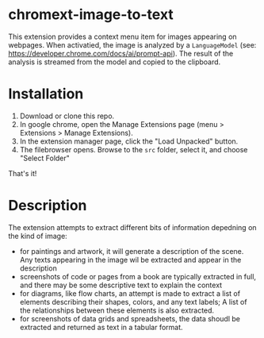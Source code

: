 # chromext-image-to-text
This extension provides a context menu item for images appearing on webpages. 
When activatied, the image is analyzed by a `LanguageModel` (see: https://developer.chrome.com/docs/ai/prompt-api).
The result of the analysis is streamed from the model and copied to the clipboard.


# Installation
1) Download or clone this repo.
2) In google chrome, open the Manage Extensions page (menu > Extensions > Manage Extensions).
3) In the extension manager page, click the "Load Unpacked" button.
4) The filebrowser opens. Browse to the `src` folder, select it, and choose "Select Folder"

That's it!

# Description
The extension attempts to extract different bits of information depedning on the kind of image:
- for paintings and artwork, it will generate a description of the scene. Any texts appearing in the image wil be extracted and appear in the description
- screenshots of code or pages from a book are typically extracted in full, and there may be some descriptive text to explain the context
- for diagrams, like flow charts, an attempt is made to extract a list of elements describing their shapes, colors, and any text labels; A list of the relationships between these elements is also extracted.
- for screenshots of data grids and spreadsheets, the data shoudl be extracted and returned as text in a tabular format. 
